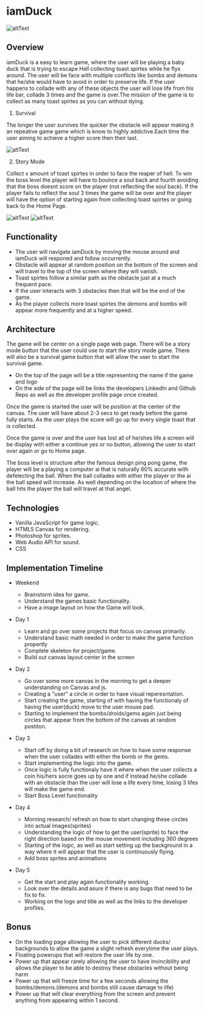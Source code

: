 # iamDuck

![altText](https://media.giphy.com/media/3xvNxkQLsTqeVZpIzI/giphy.gif)

## Overview

iamDuck is a easy to learn game, where the user will be playing a baby duck that is trying to escape Hell collecting toast spirtes while he flys around. The user will be face with multiple conflicts like bombs and demons that he/she would have to avoid in order to preserve life. If the user happens to collade with any of these objects the user will lose life from his life bar, collade 3 times and the game is over.The mission of the game is to collect as many toast spirtes as you can without dying.

1) Survival

The longer the user survives the quicker the obstacle will appear making it an repeative game game which is know to highly addictive.Each time the user aiming to achieve a higher score then their last.

![altText](https://media.giphy.com/media/v6UQlTPXQEN6HOW83T/giphy.gif)

2) Story Mode

Collect x amount of toast spirtes in order to face the reaper of hell. To win the boss level the player will have to bounce a soul back and fourth avoiding that the boss doesnt score on the player (not reflecting the soul back). If the player fails to reflect the soul 3 times the game will be over and the player will have the option of starting again from collecting toast spirtes or going back to the Home Page.

![altText](https://media.giphy.com/media/3xvNxkQLsTqeVZpIzI/giphy.gif)    ![altText](https://media.giphy.com/media/3xvNxkQLsTqeVZpIzI/giphy.gif)

## Functionality

- The user will navigate iamDuck by moving the mouse around and iamDuck will responed and follow occurrently.
- Obstacle will appear at random position on the bottom of the screen and will travel to the top of the screen where they will vanish.
- Toast spirtes follow a similar path as the obstacle just at a much frequent pace.
- If the user interacts with 3 obstacles then that will be the end of the game.
- As the player collects more toast spirtes the demons and bombs will appear more frequently and at a higher speed.


## Architecture 

The game will be center on a single page web page. There will be a story mode button that the user could use to start the story mode game. There will also be a survival game button that will allow the user to start the survival game.

- On the top of the page will be a title representing the name if the game and logo 
- On the side of the page will be links the developers LinkedIn and Github Repo as well as the developer profile page once created.

Once the game is started the user will be position at the center of the canvas. The user will have about 2-3 secs to get ready before the game fully starts. As the user plays the score will go up for every single toast that is collected.

Once the game is over and the user has lost all of he/shes life a screen will be display with either a continue yes or no button, allowing the user to start over again or go to Home page.

The boss level is structure after the famous design ping pong game, the player will be a playing a computer ai that is naturally 60% accurate with defelecting the ball. When the ball collades with either the player or the ai the ball speed will increase. As well depending on the location of where the ball hits the player the ball will travel at that angel. 


## Technologies 

- Vanilla JavaScript for game logic.
- HTML5 Canvas for rendering.
- Photoshop for sprites.
- Web Audio API for sound.
- CSS

## Implementation Timeline

- Weekend
  - Brainstorm idea for game.
  - Understand the games basic functionality.
  - Have a image layout on how the Game will look.
 
- Day 1
  - Learn and go over some projects that focus on canvas primarily.
  - Understand basic math needed in order to make the game function propertly 
  - Complete skeleton for project/game.
  - Build out canvas layout center in the screen
 
 - Day 2
   - Go over some more canvas in the morning to get a deeper understanding on Canvas and js.
   - Creating a "user" a circle in order to have visual reperesntation.
   - Start creating the game, starting of with having the functionaly of having the user(duck) move to the user mouse pad.
   - Starting to implement the bombs/droids/gems again just being circles that appear from the bottom of the canvas at random postiton. 
  
- Day 3
  - Start off by doing a bit of research on how to have some response when the user collades with either the bomb or the gems.
  - Start implementing the logic into the game.
  - Once logic is fully functionaly have it where when the user collects a coin his/hers socre goes up by one and if instead he/she collade with an obstacle than the user will lose a life every time, losing 3 lifes will make the game end.
  - Start Boss Level functionality
 
 - Day 4
   - Morning research/ refresh on how to start changing these circles into actual images(sprites)
   - Understanding the logic of how to get the user(sprite) to face the right direction based on the mouse movement including 360 degrees
   - Starting of the logic, as well as start setting up the background in a way where it will appear that the user is continuously flying.
   - Add boss sprites and animations
  
- Day 5
  - Get the start and play again functionality working. 
  - Look over the details and asure if there is any bugs that need to be fix to fix.
  - Working on the logo and title as well as the links to the developer profiles.
 
 ## Bonus
 
 - On the loading page allowing the user to pick different ducks/ backgrounds to allow the game a slight refresh everytime the user plays.
 - Floating powerups that will restore the user life by one.
 - Power up that appear rarely allowing the user to have invincibility and allows the player to be able to destroy these obstacles without being harm
 - Power up that will freeze time for a few seconds allowing the bombs/demons.(demons and bombs still cause damage to life)
 - Power up that will clear everything from the screen and prevent anything from appearing within 1 second.



